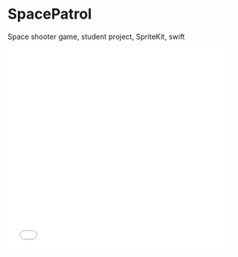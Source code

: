 # SpacePatrol
Space shooter game, student project,  SpriteKit, swift
<iframe src='//gifs.com/embed/boss-fight-5QPr7A' frameborder='0' scrolling='no' width='440' height='400' style='-webkit-backface-visibility: hidden;-webkit-transform: scale(1);' ></iframe>

